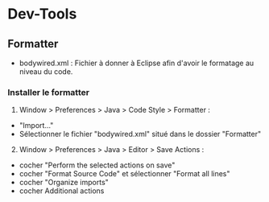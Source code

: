 # Dev-Tools

## Formatter
- bodywired.xml :
  Fichier à donner à Eclipse afin d'avoir le formatage au niveau du code.
 
### Installer le formatter
1. Window > Preferences > Java > Code Style > Formatter :
  - "Import..."
  - Sélectionner le fichier "bodywired.xml" situé dans le dossier "Formatter"
2. Window > Preferences > Java > Editor > Save Actions :
  - cocher "Perform the selected actions on save"
  - cocher "Format Source Code" et sélectionner "Format all lines"
  - cocher "Organize imports"
  - cocher Additional actions

